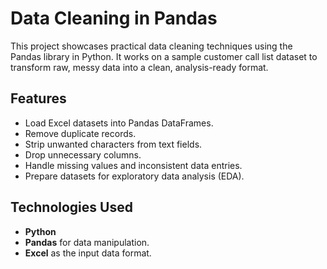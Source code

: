 # Data Cleaning in Pandas

This project showcases practical data cleaning techniques using the Pandas library in Python. It works on a sample customer call list dataset to transform raw, messy data into a clean, analysis-ready format.

## Features
- Load Excel datasets into Pandas DataFrames.
- Remove duplicate records.
- Strip unwanted characters from text fields.
- Drop unnecessary columns.
- Handle missing values and inconsistent data entries.
- Prepare datasets for exploratory data analysis (EDA).

## Technologies Used
- **Python**
- **Pandas** for data manipulation.
- **Excel** as the input data format.
